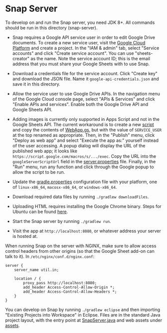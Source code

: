 Snap Server
===========

To develop on and run the Snap server, you need JDK 8+. All commands should be run in this directory (snap-server).

- Snap requires a Google API service user in order to edit Google Drive documents. To create a new service user, visit the [Google Cloud Platform](https://console.cloud.google.com/home) and create a project. In the "IAM & admin" tab, select "Service accounts" and click "Create service account". You can use "sheets-creator" as the name. Note the service account ID; this is the email address that you must share your Google Sheets with to use Snap.

- Download a credentials file for the service account. Click "Create key" and download the JSON file. Name it `google-api-credentials.json` and save it in this directory.

- Allow the service user to use Google Drive APIs. In the navigation menu of the Google Cloud console page, select "APIs & Services" and click "Enable APIs and services". Enable both the Google Drive API and Google Sheets API.

- Adding images is currently only supported in Apps Script and not in the Google Sheets API. The current workaround is to create a new [script](http://script.google.com) and copy the contents of [WebApp.gs](WebApp.gs), but with the value of `SERVICE_USER` at the top renamed as appropriate. Then, in the "Publish" menu, click "Deploy as web app" and select "Execute the app as:" yourself instead of the user accessing. A popup dialog will display the URL of the published web app; it looks like `https://script.google.com/macros/s/.../exec`. Copy the URL into the `googleServerScriptUrl` field in the [server.properties](server.properties) file. Finally, in the "Run" menu, run any function and click through the Google popup to allow the script to be run.

- Update the [gradle.properties](gradle.properties) configuration file with your platform, one of `linux-x86_64`, `macosx-x86_64`, or `windows-x86_64`.

- Download required data files by running `./gradlew downloadFiles`.

- Uploading HTML requires installing the Google Chrome binary. Steps for Ubuntu can be found [here](https://blog.softhints.com/ubuntu-16-04-server-install-headless-google-chrome/).

- Start the Snap server by running `./gradlew run`.

- Visit the app at `http://localhost:8080`, or whatever address your server is hosted at.

When running Snap on the server with NGINX, make sure to allow access control headers from other origins (so that the Google Sheet add-on can talk to it). In `/etc/nginx/conf.d/nginx.conf`:

    server {
        server_name util.in;

        location / {
            proxy_pass http://localhost:8080;
            add_header Access-Control-Allow-Origin *;
            add_header Access-Control-Allow-Headers *;
        }
    }

You can develop on Snap by running `./gradlew eclipse` and then importing "Existing Projects into Workspace" in Eclipse. Files are in the standard Java project layout, with the entry point at [SnapServer.java](src/main/java/com/kyc/snap/server/SnapServer.java) and web assets under [assets](src/main/resources/assets).

